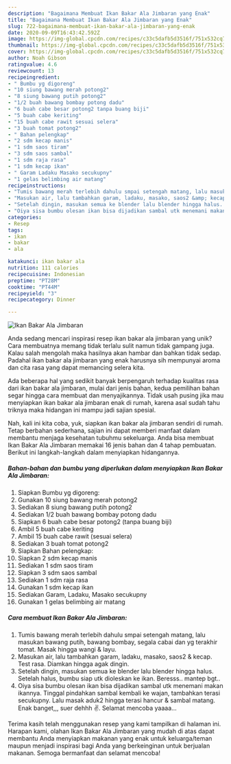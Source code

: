 ```yaml
---
description: "Bagaimana Membuat Ikan Bakar Ala Jimbaran yang Enak"
title: "Bagaimana Membuat Ikan Bakar Ala Jimbaran yang Enak"
slug: 722-bagaimana-membuat-ikan-bakar-ala-jimbaran-yang-enak
date: 2020-09-09T16:43:42.592Z
image: https://img-global.cpcdn.com/recipes/c33c5dafb5d3516f/751x532cq70/ikan-bakar-ala-jimbaran-foto-resep-utama.jpg
thumbnail: https://img-global.cpcdn.com/recipes/c33c5dafb5d3516f/751x532cq70/ikan-bakar-ala-jimbaran-foto-resep-utama.jpg
cover: https://img-global.cpcdn.com/recipes/c33c5dafb5d3516f/751x532cq70/ikan-bakar-ala-jimbaran-foto-resep-utama.jpg
author: Noah Gibson
ratingvalue: 4.6
reviewcount: 13
recipeingredient:
- " Bumbu yg digoreng"
- "10 siung bawang merah potong2"
- "8 siung bawang putih potong2"
- "1/2 buah bawang bombay potong dadu"
- "6 buah cabe besar potong2 tanpa buang biji"
- "5 buah cabe keriting"
- "15 buah cabe rawit sesuai selera"
- "3 buah tomat potong2"
- " Bahan pelengkap"
- "2 sdm kecap manis"
- "1 sdm saos tiram"
- "3 sdm saos sambal"
- "1 sdm raja rasa"
- "1 sdm kecap ikan"
- " Garam Ladaku Masako secukupny"
- "1 gelas belimbing air matang"
recipeinstructions:
- "Tumis bawang merah terlebih dahulu smpai setengah matang, lalu masukan bawang putih, bawang bombay, segala cabai dan yg terakhir tomat. Masak hingga wangi &amp; layu."
- "Masukan air, lalu tambahkan garam, ladaku, masako, saos2 &amp; kecap. Test rasa. Diamkan hingga agak dingin."
- "Setelah dingin, masukan semua ke blender lalu blender hingga halus. Setelah halus, bumbu siap utk dioleskan ke ikan. Beresss.. mantep bgt.."
- "Oiya sisa bumbu olesan ikan bisa dijadikan sambal utk menemani makan ikannya. Tinggal pindahkan sambal kembali ke wajan, tambahkan terasi secukupny. Lalu masak aduk2 hingga terasi hancur &amp; sambal matang. Enak banget,,, suer dehhh ✌️. Selamat mencoba yaaaa..."
categories:
- Resep
tags:
- ikan
- bakar
- ala

katakunci: ikan bakar ala 
nutrition: 111 calories
recipecuisine: Indonesian
preptime: "PT28M"
cooktime: "PT44M"
recipeyield: "3"
recipecategory: Dinner

---
```



![Ikan Bakar Ala Jimbaran](https://img-global.cpcdn.com/recipes/c33c5dafb5d3516f/751x532cq70/ikan-bakar-ala-jimbaran-foto-resep-utama.jpg)

Anda sedang mencari inspirasi resep ikan bakar ala jimbaran yang unik? Cara membuatnya memang tidak terlalu sulit namun tidak gampang juga. Kalau salah mengolah maka hasilnya akan hambar dan bahkan tidak sedap. Padahal ikan bakar ala jimbaran yang enak harusnya sih mempunyai aroma dan cita rasa yang dapat memancing selera kita.



Ada beberapa hal yang sedikit banyak berpengaruh terhadap kualitas rasa dari ikan bakar ala jimbaran, mulai dari jenis bahan, kedua pemilihan bahan segar hingga cara membuat dan menyajikannya. Tidak usah pusing jika mau menyiapkan ikan bakar ala jimbaran enak di rumah, karena asal sudah tahu triknya maka hidangan ini mampu jadi sajian spesial.


Nah, kali ini kita coba, yuk, siapkan ikan bakar ala jimbaran sendiri di rumah. Tetap berbahan sederhana, sajian ini dapat memberi manfaat dalam membantu menjaga kesehatan tubuhmu sekeluarga. Anda bisa membuat Ikan Bakar Ala Jimbaran memakai 16 jenis bahan dan 4 tahap pembuatan. Berikut ini langkah-langkah dalam menyiapkan hidangannya.

<!--inarticleads1-->

##### Bahan-bahan dan bumbu yang diperlukan dalam menyiapkan Ikan Bakar Ala Jimbaran:

1. Siapkan  Bumbu yg digoreng:
1. Gunakan 10 siung bawang merah potong2
1. Sediakan 8 siung bawang putih potong2
1. Sediakan 1/2 buah bawang bombay potong dadu
1. Siapkan 6 buah cabe besar potong2 (tanpa buang biji)
1. Ambil 5 buah cabe keriting
1. Ambil 15 buah cabe rawit (sesuai selera)
1. Sediakan 3 buah tomat potong2
1. Siapkan  Bahan pelengkap:
1. Siapkan 2 sdm kecap manis
1. Sediakan 1 sdm saos tiram
1. Siapkan 3 sdm saos sambal
1. Sediakan 1 sdm raja rasa
1. Gunakan 1 sdm kecap ikan
1. Sediakan  Garam, Ladaku, Masako secukupny
1. Gunakan 1 gelas belimbing air matang




<!--inarticleads2-->

##### Cara membuat Ikan Bakar Ala Jimbaran:

1. Tumis bawang merah terlebih dahulu smpai setengah matang, lalu masukan bawang putih, bawang bombay, segala cabai dan yg terakhir tomat. Masak hingga wangi &amp; layu.
1. Masukan air, lalu tambahkan garam, ladaku, masako, saos2 &amp; kecap. Test rasa. Diamkan hingga agak dingin.
1. Setelah dingin, masukan semua ke blender lalu blender hingga halus. Setelah halus, bumbu siap utk dioleskan ke ikan. Beresss.. mantep bgt..
1. Oiya sisa bumbu olesan ikan bisa dijadikan sambal utk menemani makan ikannya. Tinggal pindahkan sambal kembali ke wajan, tambahkan terasi secukupny. Lalu masak aduk2 hingga terasi hancur &amp; sambal matang. Enak banget,,, suer dehhh ✌️. Selamat mencoba yaaaa...




Terima kasih telah menggunakan resep yang kami tampilkan di halaman ini. Harapan kami, olahan Ikan Bakar Ala Jimbaran yang mudah di atas dapat membantu Anda menyiapkan makanan yang enak untuk keluarga/teman maupun menjadi inspirasi bagi Anda yang berkeinginan untuk berjualan makanan. Semoga bermanfaat dan selamat mencoba!
